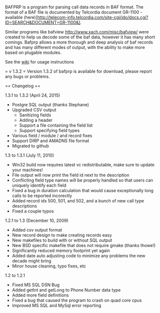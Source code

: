 BAFPRP is a program for parsing call data records in BAF format.  The format of a BAF file is documented by Telcordia document GR-1100 - available (here)[http://telecom-info.telcordia.com/site-cgi/ido/docs.cgi?ID=SEARCH&DOCUMENT=GR-1100&].

Similar programs like bafview http://www.xach.com/misc/bafview/ were created to help us decode some of the baf data, however it has many short comings.  Bafprp allows a more thorough and deep analysis of baf records and has many different modes of output, with the ability to make more based on plugable modules.

See the [wiki](https://github.com/volak/bafprp/tree/wiki) for usage instructions

= v 1.3.2 =
Version 1.3.2 of bafprp is available for download, please report any bugs or problems.

== Changelog ==

1.3.1 to 1.3.2 (April 24, 2015)
  * Postgre SQL output (thanks Stephane)
  * Upgraded CSV output
    * Sanitizing fields
    * Adding a header
    * Support a file containing the field list
    * Support specifying field types
  * Various field / module / and record fixes
  * Support DIRP and AMADNS file format
  * Migrated to github

1.3 to 1.3.1 (July 11, 2010)
  * Win32 build now requires latest vc redistributable, make sure to update your machines!
  * File output will now print the field id next to the description
  * Conflicting field type names will be properly handled so that users can uniquely identify each field
  * Fixed a bug in duration calculation that would cause exceptionally long calls to be reported incorectly
  * Added record ids 500, 501, and 502, and a bunch of new call type descriptions	
  * Fixed a couple typos

1.2.1 to 1.3 (December 10, 2009)
  * Added csv output format
  * New record design to make creating records easy
  * New makefiles to build with or without SQL output
  * New BSD specific makefile that does not require gmake (thanks thowe!)
  * Significantly reduced memory footprint yet again
  * Added date auto adjusting code to minimize any problems the new decade might bring
  * Minor house cleaning, typo fixes, etc

1.2 to 1.2.1
  * Fixed MS SQL DSN Bug
  * Added getInt and getLong to Phone Number data type
  * Added more field definitions
  * Fixed a bug that caused the program to crash on quad core cpus
  * Improved MS SQL and MySql error reporting
 
